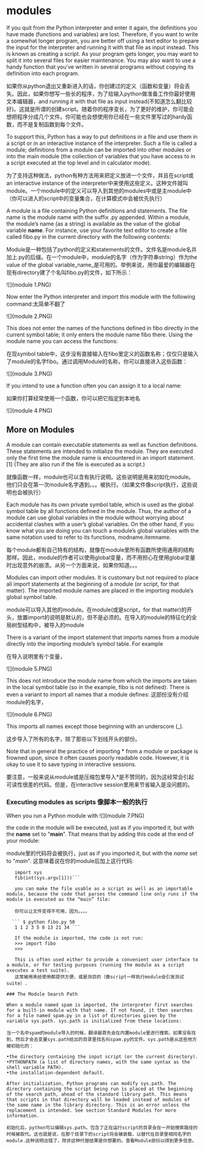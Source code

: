 # modules

If you quit from the Python interpreter and enter it again, the definitions you have made (functions and variables) are lost. Therefore, if you want to write a somewhat longer program, you are better off using a text editor to prepare the input for the interpreter and running it with that file as input instead. This is known as creating a script. As your program gets longer, you may want to split it into several files for easier maintenance. You may also want to use a handy function that you’ve written in several programs without copying its definition into each program.

如果你从python退出又重新进入的话，你创建过的定义（函数和变量）将会丢失。因此，如果你想写一些长的程序，为了给输入python做准备工作你最好使用文本编辑器，and running it with that file as input instead(不知道怎么翻比较好)。这就是所谓的创建script。随着你的程序变长，为了更好的维护，你可能会想把程序分成几个文件。你可能也会想使用你已经在一些文件里写过的hardy函数，而不是复制函数到每个文件。



To support this, Python has a way to put definitions in a file and use them in a script or in an interactive instance of the interpreter. Such a file is called a module; definitions from a module can be imported into other modules or into the main module (the collection of variables that you have access to in a script executed at the top level and in calculator mode).

为了支持这种做法，python有种方法用来把定义放进一个文件，并且在script或an interactive instance of the interpreter中来使用这些定义。这种文件就叫module。一个module中的定义可以导入到其他的modules中或是主module中（你可以进入的script中的变量集合，在计算模式中会被优先执行）



A module is a file containing Python definitions and statements. The file name is the module name with the suffix .py appended. Within a module, the module’s name (as a string) is available as the value of the global variable __name__. For instance, use your favorite text editor to create a file called fibo.py in the current directory with the following contents:

Module是一种包括了python的定义和statements的文件。文件名是module名并加上.py的后缀。在一个module中，module的名字（作为字符串string）作为the value of the global variable_name_是可用的。举例来说，用你最爱的编辑器在现有directory建了个名叫fibo.py的文件，如下所示：

![](module 1.PNG)


Now enter the Python interpreter and import this module with the following command:太简单不翻了


![](module 2.PNG)


This does not enter the names of the functions defined in fibo directly in the current symbol table; it only enters the module name fibo there. Using the module name you can access the functions:

在现symbol table中，这步没有直接输入在fibo里定义的函数名称；仅仅只是输入了module的名字fibo。通过调用Module的名称，你可以直接进入这些函数：

![](module 3.PNG)



If you intend to use a function often you can assign it to a local name:

如果你打算经常使用一个函数，你可以把它指定到本地名

![](module 4.PNG)


## More on Modules
A module can contain executable statements as well as function definitions. These statements are intended to initialize the module. They are executed only the first time the module name is encountered in an import statement. [1] (They are also run if the file is executed as a script.)

就像函数一样，module也可以含有执行说明。这些说明是用来初如化module。他们只会在第一次module名字遇到。。。被执行。（如果文件像script执行，这些说明也会被执行）


Each module has its own private symbol table, which is used as the global symbol table by all functions defined in the module. Thus, the author of a module can use global variables in the module without worrying about accidental clashes with a user’s global variables. On the other hand, if you know what you are doing you can touch a module’s global variables with the same notation used to refer to its functions, modname.itemname.

每个module都有自己特有的结构，就像在module里所有函数所使用通用的结构那样。因此，module的作者可以使用global变量，而不用担心在使用global变量时出现意外的崩溃。从另一个方面来说，如果你知道。。。

Modules can import other modules. It is customary but not required to place all import statements at the beginning of a module (or script, for that matter). The imported module names are placed in the importing module’s global symbol table.

module可以导入其他的module。在module(或是script，for that matter)的开头，放置import的说明是默认的，但不是必须的。在导入的module的特征化的全局树型结构中，被导入的module

There is a variant of the import statement that imports names from a module directly into the importing module’s symbol table. For example

在导入说明里有个变量，

![](module 5.PNG)


This does not introduce the module name from which the imports are taken in the local symbol table (so in the example, fibo is not defined).
There is even a variant to import all names that a module defines:
这部份没有介绍module的名字，

![](module 6.PNG)

This imports all names except those beginning with an underscore (_).

这步导入了所有的名字，除了那些以下划线开头的部份。

Note that in general the practice of importing * from a module or package is frowned upon, since it often causes poorly readable code. However, it is okay to use it to save typing in interactive sessions.

要注意，一般来说从module或是压缩包里导入*是不赞同的，因为这经常会引起可读性很差的代码。但是，在interactive session里用来节省输入是没问题的。

### Executing modules as scripts 像脚本一般的执行

When you run a Python module with
![](module 7.PNG)

the code in the module will be executed, just as if you imported it, but with the __name__ set to "__main__". That means that by adding this code at the end of your module:

module里的代码将会被执行，just as if you imported it, but with the  _name_ set to "_main_". 这意味着说在你的module后加上这行代码:

```if _name_ == "_main_":  
   import sys  
   fib(int(sys.argv[1]))```
   
   you can make the file usable as a script as well as an importable module, because the code that parses the command line only runs if the module is executed as the “main” file:
   
   你可以让文件变得不可用，因为。。。。
   
  ``` $ python fibo.py 50  
   1 1 2 3 5 8 13 21 34 ``` 
   
   If the module is imported, the code is not run:
   >>> import fibo
   >>>
   
   This is often used either to provide a convenient user interface to a module, or for testing purposes (running the module as a script executes a test suite).
   这常被用来给使用都提供方便，或是测目的（像script一样执行module会引发测试suite）.
   
### The Module Search Path

When a module named spam is imported, the interpreter first searches for a built-in module with that name. If not found, it then searches for a file named spam.py in a list of directories given by the variable sys.path. sys.path is initialized from these locations:

当一个名中spam的module导入的时候，翻译器首先会在内置module里进行搜索。如果没有找到，然后才会去变量sys.path给出的目录里找名叫spam.py的文件。sys.path是从这些地方被初始化的：

•the directory containing the input script (or the current directory).
•PYTHONPATH (a list of directory names, with the same syntax as the shell variable PATH).
•the installation-dependent default.

After initialization, Python programs can modify sys.path. The directory containing the script being run is placed at the beginning of the search path, ahead of the standard library path. This means that scripts in that directory will be loaded instead of modules of the same name in the library directory. This is an error unless the replacement is intended. See section Standard Modules for more information.

初始化后，python可以编辑sys.path。包含了正在运行script的目录会在一开始搜索路径的时候被取代。这也就是说，在那个目录下的script将会被装载，以替代在目录里相同名字的module.这种说明出错了，除非这种代替结果是你想要的。查看Module部份以得到更多信息。
